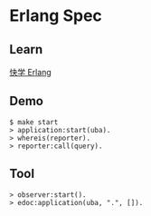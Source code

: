 Erlang Spec
=====

Learn
-----

[快学 Erlang](https://github.com/zhenyuanlau/erlang-spec/blob/main/doc/Erlang.md)

Demo
-----
    $ make start
    > application:start(uba).
    > whereis(reporter).
    > reporter:call(query).


Tool
-----

    > observer:start().
    > edoc:application(uba, ".", []).

